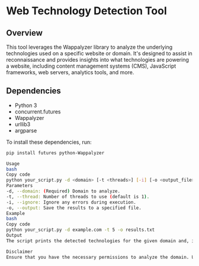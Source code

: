 

# Web Technology Detection Tool

## Overview

This tool leverages the Wappalyzer library to analyze the underlying technologies used on a specific website or domain. It's designed to assist in reconnaissance and provides insights into what technologies are powering a website, including content management systems (CMS), JavaScript frameworks, web servers, analytics tools, and more.

## Dependencies

- Python 3
- concurrent.futures
- Wappalyzer
- urllib3
- argparse

To install these dependencies, run:

```bash
pip install futures python-Wappalyzer

Usage
bash
Copy code
python your_script.py -d <domain> [-t <threads>] [-i] [-o <output_file>]
Parameters
-d, --domain: (Required) Domain to analyze.
-t, --thread: Number of threads to use (default is 1).
-i, --ignore: Ignore any errors during execution.
-o, --output: Save the results to a specified file.
Example
bash
Copy code
python your_script.py -d example.com -t 5 -o results.txt
Output
The script prints the detected technologies for the given domain and, if specified, saves them to a file.

Disclaimer
Ensure that you have the necessary permissions to analyze the domain. Usage of this tool should be compliant with all applicable laws.
